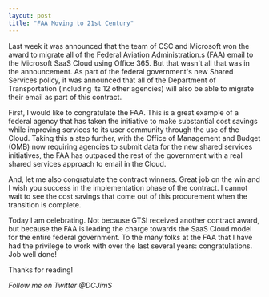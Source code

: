 ```yaml
---
layout: post
title: "FAA Moving to 21st Century" 
---
```



Last week it was announced that the team of CSC and Microsoft won the award to migrate all of the Federal Aviation Administration.s (FAA) email to the Microsoft SaaS Cloud using Office 365.  But that wasn't all that was in the announcement.  As part of the federal government's new Shared Services policy, it was announced that all of the Department of Transportation (including its 12 other agencies) will also be able to migrate their email as part of this contract.

First, I would like to congratulate the FAA.  This is a great example of a federal agency that has taken the initiative to make substantial cost savings while improving services to its user community through the use of the Cloud. Taking this a step further, with the Office of Management and Budget (OMB) now requiring agencies to submit data for the new shared services initiatives, the FAA has outpaced the rest of the government with a real shared services approach to email in the Cloud.

And, let me also congratulate the contract winners.  Great job on the win and I wish you success in the implementation phase of the contract.  I cannot wait to see the cost savings that come out of this procurement when the transition is complete.

Today I am celebrating.  Not because GTSI received another contract award, but because the FAA is leading the charge towards the SaaS Cloud model for the entire federal government.  To the many folks at the FAA that I have had the privilege to work with over the last several years: congratulations.  Job well done!

Thanks for reading!

*Follow me on Twitter @DCJimS*
